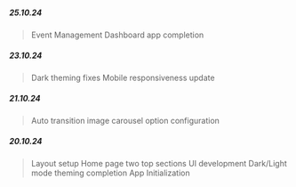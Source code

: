 ##### 25.10.24

> Event Management Dashboard app completion

##### 23.10.24

> Dark theming fixes
> Mobile responsiveness update

##### 21.10.24

> Auto transition image carousel option configuration

##### 20.10.24

> Layout setup
> Home page two top sections UI development
> Dark/Light mode theming completion
> App Initialization
